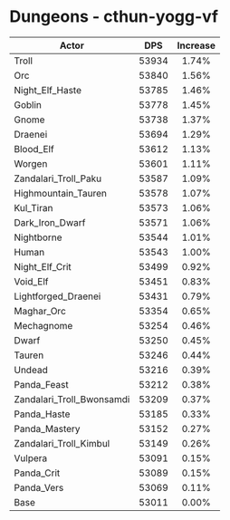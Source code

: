 # Dungeons - cthun-yogg-vf
| Actor | DPS | Increase |
|---|:---:|:---:|
|Troll|53934|1.74%|
|Orc|53840|1.56%|
|Night_Elf_Haste|53785|1.46%|
|Goblin|53778|1.45%|
|Gnome|53738|1.37%|
|Draenei|53694|1.29%|
|Blood_Elf|53612|1.13%|
|Worgen|53601|1.11%|
|Zandalari_Troll_Paku|53587|1.09%|
|Highmountain_Tauren|53578|1.07%|
|Kul_Tiran|53573|1.06%|
|Dark_Iron_Dwarf|53571|1.06%|
|Nightborne|53544|1.01%|
|Human|53543|1.00%|
|Night_Elf_Crit|53499|0.92%|
|Void_Elf|53451|0.83%|
|Lightforged_Draenei|53431|0.79%|
|Maghar_Orc|53354|0.65%|
|Mechagnome|53254|0.46%|
|Dwarf|53250|0.45%|
|Tauren|53246|0.44%|
|Undead|53216|0.39%|
|Panda_Feast|53212|0.38%|
|Zandalari_Troll_Bwonsamdi|53209|0.37%|
|Panda_Haste|53185|0.33%|
|Panda_Mastery|53152|0.27%|
|Zandalari_Troll_Kimbul|53149|0.26%|
|Vulpera|53091|0.15%|
|Panda_Crit|53089|0.15%|
|Panda_Vers|53069|0.11%|
|Base|53011|0.00%|
